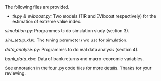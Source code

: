 The following files are provided.

- *tir.py & eviboost.py:* Two models (TIR and EVIboost respectively) for the estimation of extreme value index.

*simulation.py*: Programmes to do simulation study (section 3).

*sim_setup.xlsx*: The tuning parameters we use for simulation.

*data_analysis.py*: Programmes to do real data analysis (section 4).

*bank_data.xlsx*: Data of bank returns and macro-economic variables.

See annotation in the four .py code files for more details. Thanks for your reviewing.
